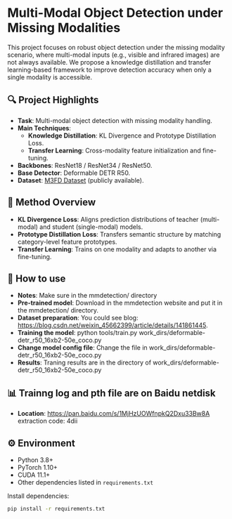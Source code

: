 # Multi-Modal Object Detection under Missing Modalities

This project focuses on robust object detection under the missing modality scenario, where multi-modal inputs (e.g., visible and infrared images) are not always available. We propose a knowledge distillation and transfer learning-based framework to improve detection accuracy when only a single modality is accessible.

## 🔍 Project Highlights

- **Task**: Multi-modal object detection with missing modality handling.
- **Main Techniques**:
  - **Knowledge Distillation**: KL Divergence and Prototype Distillation Loss.
  - **Transfer Learning**: Cross-modality feature initialization and fine-tuning.
- **Backbones**: ResNet18 / ResNet34 / ResNet50.
- **Base Detector**: Deformable DETR R50.
- **Dataset**: [M3FD Dataset](https://github.com/JinyuanLiu-CV/TarDAL) (publicly available).

## 🧠 Method Overview

- **KL Divergence Loss**: Aligns prediction distributions of teacher (multi-modal) and student (single-modal) models.
- **Prototype Distillation Loss**: Transfers semantic structure by matching category-level feature prototypes.
- **Transfer Learning**: Trains on one modality and adapts to another via fine-tuning.

## 🚀 How to use
- **Notes**: Make sure in the mmdetection/ directory
- **Pre-trained model**: Download in the mmdetection website and put it in the mmdetection/ directory.
- **Dataset preparation**: You could see blog: https://blog.csdn.net/weixin_45662399/article/details/141861445.
- **Training the model**: python tools/train.py  work_dirs/deformable-detr_r50_16xb2-50e_coco.py
- **Change model config file**: Change the file in  work_dirs/deformable-detr_r50_16xb2-50e_coco.py
- **Results**: Traning results are in the directory of  work_dirs/deformable-detr_r50_16xb2-50e_coco.py


## 📊 Trainng log and pth file are on Baidu netdisk
- **Location**: https://pan.baidu.com/s/1MjHzUOWfnpkQ2Dxu33Bw8A extraction code: 4dii

## ⚙️ Environment

- Python 3.8+
- PyTorch 1.10+
- CUDA 11.1+
- Other dependencies listed in `requirements.txt`

Install dependencies:
```bash
pip install -r requirements.txt
